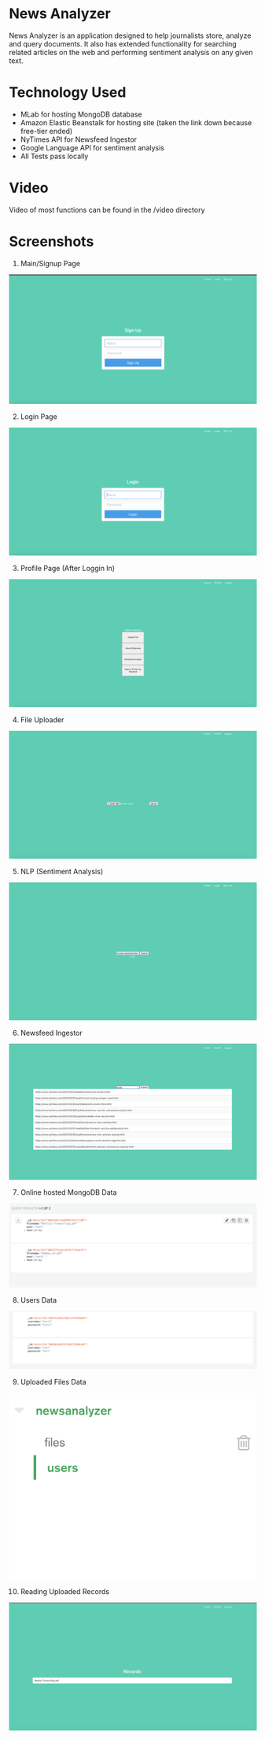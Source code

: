 # News Analyzer

News Analyzer is an application designed to help journalists store, analyze and query documents. It also has extended functionality for searching related articles on the web and performing sentiment analysis on any given text.

# Technology Used

- MLab for hosting MongoDB database
- Amazon Elastic Beanstalk for hosting site (taken the link down because free-tier ended)
- NyTimes API for Newsfeed Ingestor
- Google Language API for sentiment analysis
- All Tests pass locally

# Video

Video of most functions can be found in the /video directory

# Screenshots

1. Main/Signup Page 

![Alt text](./screens/main.png?raw=true "Title")

2. Login Page

![Alt text](./screens/login.png?raw=true "Title")


3. Profile Page (After Loggin In)

![Alt text](./screens/profile.png?raw=true "Title")


4. File Uploader

![Alt text](./screens/fileuploader.png?raw=true "Title")


5. NLP (Sentiment Analysis)

![Alt text](./screens/nlp.png?raw=true "Title")


6. Newsfeed Ingestor

![Alt text](./screens/ingestor.png?raw=true "Title")

7. Online hosted MongoDB Data

![Alt text](./screens/db.png?raw=true "Title")


8. Users Data

![Alt text](./screens/users.png?raw=true "Title")


9. Uploaded Files Data

![Alt text](./screens/files.png?raw=true "Title")


10. Reading Uploaded Records

![Alt text](./screens/read.png?raw=true "Title")
